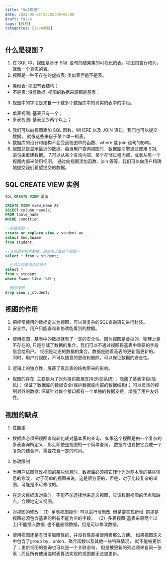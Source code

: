 ```yaml
---
title: "Sql视图"
date: 2022-05-05T23:02:00+08:00
draft: false
tags: [教程]
categories: [java教程]
---
```

## 什么是视图？

1. 在 SQL 中，视图是基于 SQL 语句的结果集的可视化的表。视图包含行和列，就像一个真实的表。 
2. 视图是一种不存在的虚拟表: 类似表但是不是表。

* 类似表: 视图有表结构；
* 不是表: 没有数据, 视图的数据来源都是基表；

3. 视图中的字段是来自一个或多个数据库中的真实的表中的字段。

* 单表视图: 基表只有一个；
* 多表视图: 基表至少两个以上；

4. 我们可以向视图添加 SQL 函数、WHERE 以及 JOIN 语句，我们也可以提交数据，
就像这些来自于某个单一的表。
5. 数据库的设计和结构不会受到视图中的函数、where 或 join 语句的影响。
6. 视图总是显示最近的数据。每当用户查询视图时，数据库引擎通过使用 SQL 语句来重建数据。
7.可以从某个查询内部、某个存储过程内部，或者从另一个视图内部来使用视图。
通过向视图添加函数、join 等等，我们可以向用户精确地提交我们希望提交的数据。

## SQL CREATE VIEW 实例

```sql
SQL CREATE VIEW 语法：

CREATE VIEW view_name AS
SELECT column_name(s)
FROM table_name
WHERE condition

--创建视图--
create or replace view v_student as 
select Sno,Sname
from student;

--从视图中检索数据，即查询上面这个视图--
select * from v_student;

--也可以向查询添加条件--
select * 
from v_student
where Sname like '%云';

--删除视图--
drop view v_student;
```

## 视图的作用

1. 把经常使用的数据定义为视图，可以将复杂的SQL查询语句进行封装。
2. 安全性，用户只能查询和修改能看到的数据。

* 使用视图，基表中的数据就有了一定的安全性。因为视图是虚拟的，物理上是不存在的,
只是存储了数据的集合，我们可以不通过视图将基表中重要的字段信息给用户。
视图是动态的数据的集合，数据是随着基表的更新而更新的。
同时，用户对视图，不可以随意的更改和删除，可以保证数据的安全性。

3. 逻辑上的独立性，屏蔽了真实表的结构带来的影响。

* 视图的存在: 主要是为了对外提供数据支持(外部系统)；
隐藏了基表字段(隐私)；
保证了数据库的数据安全(保护数据库内部的数据结构)；
可以灵活的控制对外的数据: 
保证针对每个接口都有一个单独的数据支持，增强了用户友好性。

## 视图的缺点

1. 性能差

* 数据库必须把视图查询转化成对基本表的查询，
如果这个视图是由一个复杂的多表查询所定义，那么即使是视图的一个简单查询，
数据库也要把它变成一个复杂的结合体，需要花费一定的时间。

2. 修改限制

* 当用户试图修改视图的某些信息时，数据库必须把它转化为对基本表的某些信息的修改，
对于简单的视图来说，这是很方便的，但是，对于比较复杂的试图，可能是不可修改的。 
* 在定义数据库对象时，不能不加选择地来定义视图，应该权衡视图的优点和缺点，合理地定义视图。 
* 对视图的修改：（1）单表视图操作: 可以进行增删改, 但是要实现新增: 
前提是视图必须包含基表的所有不能为空的字段。
（2）多表视图(基表来源两个以上)不能插入数据, 也不能删除数据，但是可以修改数据。

  
* 使用视图还是有很多局限性的，并没有像直接使用表那么方便。
如果视图定义中包含了group by、union、聚合函数以及其他一些特殊情况，
就不能被更新了；更新视图的查询也可以是一个关联语句，
但是被更新的列必须来自同一张表；而且所有使用临时表算法实现的视图都无法被更新。
